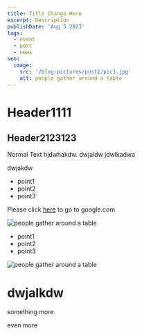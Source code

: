 ```yaml
---
title: Title Change Here
excerpt: Description
publishDate: 'Aug 5 2023'
tags:
  - event
  - post
  - news
seo:
  image:
    src: '/blog-pictures/post1/pic1.jpg'
    alt: people gather around a table
---
```


# Header1111
## Header2123123

Normal Text hjdwhakdw. dwjaldw
jdwlkadwa

dwjakdw

- point1
- point2
- point3

Please click [here](http://google.com) to go to google.com

![people gather around a table](/blog-pictures/post1/pic1.jpg)

- point1
- point2
- point3

![people gather around a table](/blog-pictures/post1/pic2.jpg)

# dwjalkdw

something more

even more